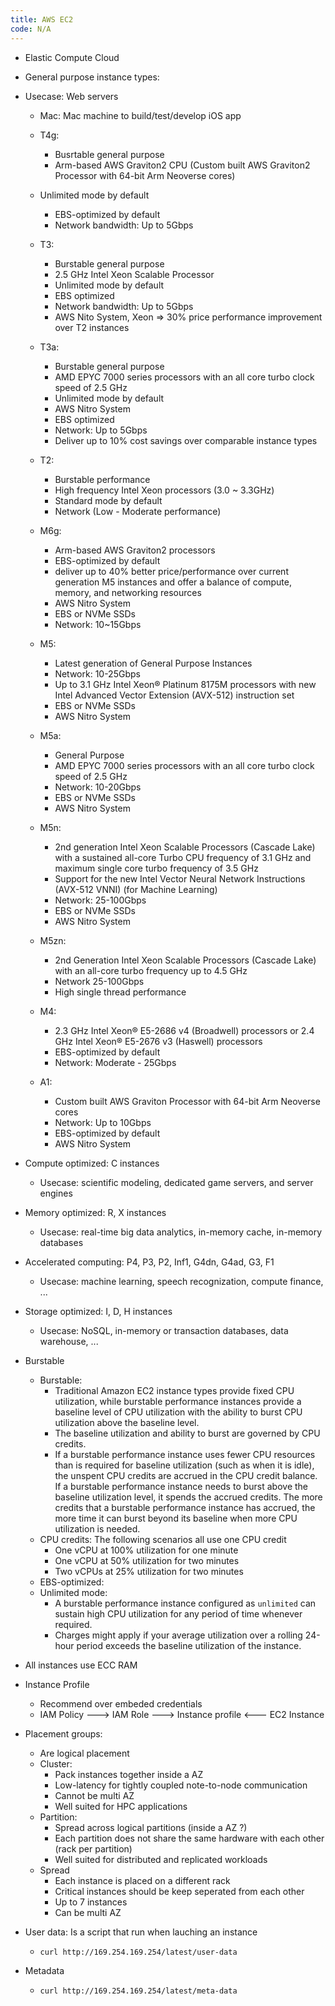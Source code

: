 ```yaml
---
title: AWS EC2
code: N/A
---
```


* Elastic Compute Cloud
* General purpose instance types:
* Usecase: Web servers
  * Mac: Mac machine to build/test/develop iOS app
  * T4g:

    * Busrtable general purpose 
    * Arm-based AWS Graviton2 CPU (Custom built AWS Graviton2 Processor with 64-bit Arm Neoverse cores)
  * Unlimited mode by default
    * EBS-optimized by default
    * Network bandwidth: Up to 5Gbps
  * T3:
    * Burstable general purpose
    * 2.5 GHz Intel Xeon Scalable Processor
    * Unlimited mode by default
    * EBS optimized
    * Network bandwidth: Up to 5Gbps
    * AWS Nito System, Xeon  => 30% price performance improvement over T2 instances
  * T3a:
    * Burstable general purpose
    * AMD EPYC 7000 series processors with an all core turbo clock speed of 2.5 GHz
    * Unlimited mode by default
    * AWS Nitro System
    * EBS optimized
    * Network: Up to 5Gbps
    * Deliver up to 10% cost savings over comparable instance types
  * T2:
    * Burstable performance
    * High frequency Intel Xeon processors (3.0 ~ 3.3GHz)
    * Standard mode by default
    * Network (Low - Moderate performance)
  * M6g:
    * Arm-based AWS Graviton2 processors
    * EBS-optimized by default
    * deliver up to 40% better price/performance over current generation M5 instances and offer a balance of compute, memory, and networking resources
    * AWS Nitro System
    * EBS or NVMe SSDs
    * Network: 10~15Gbps
  * M5:
    * Latest generation of General Purpose Instances
    * Network: 10-25Gbps
    * Up to 3.1 GHz Intel Xeon® Platinum 8175M processors with new Intel Advanced Vector Extension (AVX-512) instruction set
    * EBS or NVMe SSDs
    * AWS Nitro System
  * M5a:
    * General Purpose
    * AMD EPYC 7000 series processors with an all core turbo clock speed of 2.5 GHz
    * Network: 10-20Gbps
    * EBS or NVMe SSDs
    * AWS Nitro System
  * M5n:
    * 2nd generation Intel Xeon Scalable Processors (Cascade Lake) with a sustained all-core Turbo CPU frequency of 3.1 GHz and maximum single core turbo frequency of 3.5 GHz 
    * Support for the new Intel Vector Neural Network Instructions (AVX-512 VNNI) (for Machine Learning)
    * Network: 25-100Gbps
    * EBS or NVMe SSDs
    * AWS Nitro System
  * M5zn:
    * 2nd Generation Intel Xeon Scalable Processors (Cascade Lake) with an all-core turbo frequency up to 4.5 GHz
    * Network 25-100Gbps
    * High single thread performance
  * M4: 
    * 2.3 GHz Intel Xeon® E5-2686 v4 (Broadwell) processors or 2.4 GHz Intel Xeon® E5-2676 v3 (Haswell) processors
    * EBS-optimized by default
    * Network: Moderate - 25Gbps
  * A1: 
    * Custom built AWS Graviton Processor with 64-bit Arm Neoverse cores
    * Network: Up to 10Gbps
    * EBS-optimized by default
    * AWS Nitro System
* Compute optimized: C instances
  * Usecase: scientific modeling, dedicated game servers, and server engines
* Memory optimized: R, X instances
  * Usecase: real-time big data analytics, in-memory cache, in-memory databases
* Accelerated computing: P4, P3, P2, Inf1, G4dn, G4ad, G3, F1
  * Usecase: machine learning, speech recognization, compute finance, ...
* Storage optimized: I, D, H instances
  * Usecase: NoSQL, in-memory or transaction databases, data warehouse, ...
* Burstable
  * Burstable: 
    * Traditional Amazon EC2 instance types provide fixed CPU utilization, while burstable performance instances provide a baseline level of CPU utilization with the ability to burst CPU utilization above the baseline level. 
    * The baseline utilization and ability to burst are governed by CPU credits.
    * If a burstable performance instance uses fewer CPU resources than is required for baseline utilization (such as when it is idle), the unspent CPU credits are accrued in the CPU credit balance. If a burstable performance instance needs to burst above the baseline utilization level, it spends the accrued credits. The more credits that a burstable performance instance has accrued, the more time it can burst beyond its baseline when more CPU utilization is needed.
  * CPU credits: The following scenarios all use one CPU credit
    * One vCPU at 100% utilization for one minute
    * One vCPU at 50% utilization for two minutes
    * Two vCPUs at 25% utilization for two minutes
  * EBS-optimized: 
  * Unlimited mode: 
    * A burstable performance instance configured as `unlimited` can sustain high CPU utilization for any period of time whenever required.
    * Charges might apply if your average utilization over a rolling 24-hour period exceeds the baseline utilization of the instance.
* All instances use ECC RAM

* Instance Profile
  * Recommend over embeded credentials
  * IAM Policy ---> IAM Role ---> Instance profile <--- EC2 Instance
* Placement groups:
  * Are logical placement
  * Cluster: 
    * Pack instances together inside a AZ
    * Low-latency for tightly coupled note-to-node communication
    * Cannot be multi AZ
    * Well suited for HPC applications
  * Partition:
    * Spread across logical partitions (inside a AZ ?)
    * Each partition does not share the same hardware with each other (rack per partition)
    * Well suited for distributed and replicated workloads
  * Spread
    * Each instance is placed on a different rack
    * Critical instances should be keep seperated from each other
    * Up to 7 instances
    * Can be multi AZ
* User data: Is a script that run when lauching an instance
  * `curl http://169.254.169.254/latest/user-data`
* Metadata
  * `curl http://169.254.169.254/latest/meta-data`